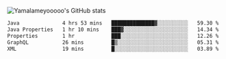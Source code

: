 ![Yamalameyooooo's GitHub stats](https://github-readme-stats.vercel.app/api?username=yamalameyooooo&theme=transparent&show_icons=true\&show=reviews,discussions_started,discussions_answered,prs_merged,prs_merged_percentage)

<!--START_SECTION:waka-->

```txt
Java              4 hrs 53 mins   ██████████████▓░░░░░░░░░░   59.30 %
Java Properties   1 hr 10 mins    ███▓░░░░░░░░░░░░░░░░░░░░░   14.34 %
Properties        1 hr            ███░░░░░░░░░░░░░░░░░░░░░░   12.26 %
GraphQL           26 mins         █▒░░░░░░░░░░░░░░░░░░░░░░░   05.31 %
XML               19 mins         █░░░░░░░░░░░░░░░░░░░░░░░░   03.89 %
```

<!--END_SECTION:waka-->
